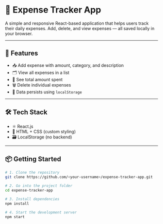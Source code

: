 # 💸 Expense Tracker App

A simple and responsive React-based application that helps users track their daily expenses. Add, delete, and view expenses — all saved locally in your browser.

---

## 🚀 Features

- 📥 Add expense with amount, category, and description
- 🗂️ View all expenses in a list
- 🧮 See total amount spent
- 🗑️ Delete individual expenses
- 💾 Data persists using `localStorage`

---

## 🛠️ Tech Stack

- ⚛️ React.js
- 🎨 HTML + CSS (custom styling)
- 🗃️ LocalStorage (no backend)

---

## 📦 Getting Started

```bash
# 1. Clone the repository
git clone https://github.com/<your-username>/expense-tracker-app.git

# 2. Go into the project folder
cd expense-tracker-app

# 3. Install dependencies
npm install

# 4. Start the development server
npm start

